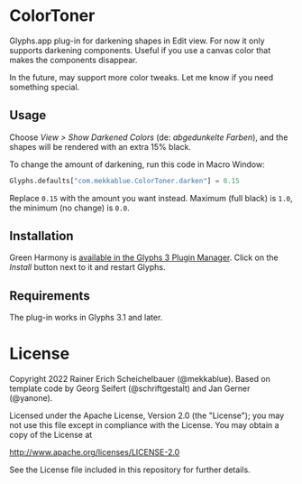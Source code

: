 # ColorToner

Glyphs.app plug-in for darkening shapes in Edit view. For now it only supports darkening components. Useful if you use a canvas color that makes the components disappear.

In the future, may support more color tweaks. Let me know if you need something special.

## Usage

Choose *View > Show Darkened Colors* (de: *abgedunkelte Farben*), and the shapes will be rendered with an extra 15% black.

To change the amount of darkening, run this code in Macro Window:

```python
Glyphs.defaults["com.mekkablue.ColorToner.darken"] = 0.15
```

Replace `0.15` with the amount you want instead. Maximum (full black) is `1.0`, the minimum (no change) is `0.0`.


## Installation

Green Harmony is [available in the Glyphs&nbsp;3 Plugin Manager](glyphsapp3://showplugin/Color%20Toner). Click on the *Install* button next to it and restart Glyphs.


## Requirements

The plug-in works in Glyphs 3.1 and later.


# License

Copyright 2022 Rainer Erich Scheichelbauer (@mekkablue). Based on template code by Georg Seifert (@schriftgestalt) and Jan Gerner (@yanone).

Licensed under the Apache License, Version 2.0 (the "License");
you may not use this file except in compliance with the License.
You may obtain a copy of the License at

http://www.apache.org/licenses/LICENSE-2.0

See the License file included in this repository for further details.

